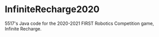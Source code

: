 # InfiniteRecharge2020
5517's Java code for the 2020-2021 FIRST Robotics Competition game, Infinite Recharge.

